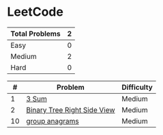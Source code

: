 # LeetCode

|Total Problems| 2 |
| --- | --- |
| Easy | 0 |
| Medium | 2 |
| Hard | 0|


| # | Problem | Difficulty|
| --- | --- | --- |
| 1 | [3 Sum](/python/0015-3sum) | Medium |
| 2 | [Binary Tree Right Side View](/python/0199-binary-tree-right-side-view) | Medium |
| 10 | [group anagrams](/python/0049-group-anagrams/) | Medium |
